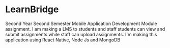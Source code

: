 # LearnBridge
Second Year Second Semester Mobile Application Development Module assignment. I am making a LMS to students and staff students can view and submit assignments while staff can upload assignments. I'm making this application using React Native, Node Js and MongoDB
